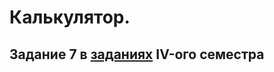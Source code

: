 # Калькулятор. 
## Задание 7 в [заданиях](https://github.com/VetrovSV/OOP/blob/master/ООП.%20Задания%20I.pdf)  IV-ого семестра
